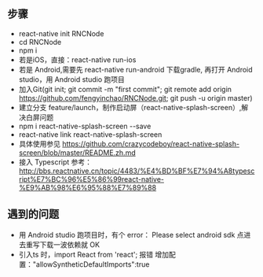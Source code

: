 ## 步骤
- react-native init RNCNode
- cd RNCNode
- npm i
- 若是iOS，直接：react-native run-ios 
- 若是 Android,需要先 react-native run-android 下载gradle, 再打开 Android studio，用 Android studio 跑项目
- 加入Git(git init; git commit -m "first commit"; git remote add origin https://github.com/fengyinchao/RNCNode.git; git push -u origin master)
- 建立分支 feature/launch，制作启动屏（react-native-splash-screen）,解决白屏问题
- npm i react-native-splash-screen --save
- react-native link react-native-splash-screen
- 具体使用参见 https://github.com/crazycodeboy/react-native-splash-screen/blob/master/README.zh.md
- 接入 Typescript
参考：http://bbs.reactnative.cn/topic/4483/%E4%BD%BF%E7%94%A8typescript%E7%BC%96%E5%86%99react-native-%E9%AB%98%E6%95%88%E7%89%88



## 遇到的问题
- 用 Android studio 跑项目时，有个 error： Please select android sdk
点进去重写下载一波依赖就 OK
- 引入ts 时，import React from 'react'; 报错
增加配置："allowSyntheticDefaultImports":true